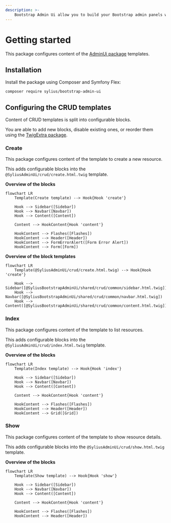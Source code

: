 ```yaml
---
description: >-
    Bootstrap Admin Ui allow you to build your Bootstrap admin panels with Sylius and Symfony UX.
---
```


# Getting started

This package configures content of the [AdminUi package](../admin-ui/getting-started.md) templates.

## Installation

Install the package using Composer and Symfony Flex:

```bash
composer require sylius/bootstrap-admin-ui
```

## Configuring the CRUD templates

Content of CRUD templates is split into configurable blocks.

You are able to add new blocks, disable existing ones, or reorder them using the [TwigExtra package](../twig-extra/getting-started.md).

### Create

This package configures content of the template to create a new resource.

This adds configurable blocks into the `@SyliusAdminUi/crud/create.html.twig` template.

**Overview of the blocks**

```mermaid
flowchart LR
    Template(Create template) --> Hook{Hook 'create'}

    Hook --> Sidebar([Sidebar])
    Hook --> Navbar([Navbar])
    Hook --> Content([Content])
    
    Content --> HookContent{Hook 'content'}

    HookContent --> Flashes([Flashes])
    HookContent --> Header([Header])
    HookContent --> FormErrorAlert([Form Error Alert])
    HookContent --> Form([Form])
```

**Overview of the block templates**

```mermaid
flowchart LR
    Template(@SyliusAdminUi/crud/create.html.twig) --> Hook{Hook 'create'}

    Hook --> Sidebar([@SyliusBootstrapAdminUi/shared/crud/common/sidebar.html.twig])
    Hook --> Navbar([@SyliusBootstrapAdminUi/shared/crud/common/navbar.html.twig])
    Hook --> Content([@SyliusBootstrapAdminUi/shared/crud/common/content.html.twig])
```

### Index

This package configures content of the template to list resources.

This adds configurable blocks into the `@SyliusAdminUi/crud/index.html.twig` template.

**Overview of the blocks**

```mermaid
flowchart LR
    Template(Index template) --> Hook{Hook 'index'}

    Hook --> Sidebar([Sidebar])
    Hook --> Navbar([Navbar])
    Hook --> Content([Content])
    
    Content --> HookContent{Hook 'content'}

    HookContent --> Flashes([Flashes])
    HookContent --> Header([Header])
    HookContent --> Grid([Grid])
```

### Show

This package configures content of the template to show resource details.

This adds configurable blocks into the `@SyliusAdminUi/crud/show.html.twig` template.

**Overview of the blocks**

```mermaid
flowchart LR
    Template(Show template) --> Hook{Hook 'show'}

    Hook --> Sidebar([Sidebar])
    Hook --> Navbar([Navbar])
    Hook --> Content([Content])
    
    Content --> HookContent{Hook 'content'}

    HookContent --> Flashes([Flashes])
    HookContent --> Header([Header])
```

